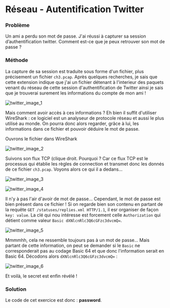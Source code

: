 # Réseau - Autentification Twitter

### Problème
Un ami a perdu son mot de passe. J'ai réussi à capturer sa session d’authentification twitter. 
Comment est-ce que je peux retrouver son mot de passe ?

### Méthode

La capture de sa session est traduite sous forme d'un fichier, plus précisement un fichier `ch3.pcap`. Après quelques recherches, je sais que cette extension indique que j'ai un fichier détenant à l'interieur des paquets venant du réseau de cette session d'authentification de Twitter ainsi je sais que je trouverai surement les informations du compte de mon ami !

![twitter_image_1](https://user-images.githubusercontent.com/91453740/168303961-648a5af6-12b3-470f-a957-16738ec81a26.jpg)

Mais comment avoir accès à ces informations ? Eh bien il suffit d'utiliser WireShark : ce logiciel est un analyseur de protocole réseau et aussi le plus utilisé au monde. On pourra donc alors regarder, grâce à lui, les informations dans ce fichier et pouvoir déduire le mot de passe.

Ouvrons le fichier dans WireShark

![twitter_image_2](https://user-images.githubusercontent.com/91453740/168304175-e5104e93-0c96-4fe9-ac88-48966c8569da.jpg)

Suivons son flux TCP (clique droit. Pourquoi ? Car ce flux TCP est le processus qui établie les règles de connection et transmet donc les donnés de ce fichier `ch3.pcap`. Voyons alors ce qui il a dedans...

![twitter_image_3](https://user-images.githubusercontent.com/91453740/168304628-2c67a6d6-db95-420f-8d36-604246604249.jpg)

![twitter_image_4](https://user-images.githubusercontent.com/91453740/168304643-89dd528b-45a9-408c-9e1b-9db903f0a04f.jpg)

Il n'y à pas l'air d'avoir de mot de passe... Cependant, le mot de passe est bien présent dans ce fichier ! Si on regarde bien son contenu en partant de la requête `GET /statuses/replies.xml HTTP/1.1`, il esr organiser de façon `key: value`. La clé qui nou intéresse est forcement celle `Authorization` qui détient comme valeur `Basic dXNlcnRlc3Q6cGFzc3dvcmQ=`. 

![twitter_image_5](https://user-images.githubusercontent.com/91453740/168304967-2d3316cc-772f-4616-ae2c-67bdff29c032.jpg)

Mmmmhh, cela ne ressemble toujours pas à un mot de passe... Mais partant de cette information, on peut se demander si le `Basic` ne corresponderait pas au codage Basic 64 et que donc l'information serait en Basic 64. Décodons alors  `dXNlcnRlc3Q6cGFzc3dvcmQ=` :

![twitter_image_6](https://user-images.githubusercontent.com/91453740/168305203-9f97844a-0487-49ab-a0f4-d6d2e2bbf904.jpg)

Et voilà, le secret est enfin révélé !

### Solution 

Le code de cet exercice est donc : **password**.




